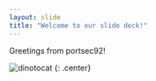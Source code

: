```yaml
---
layout: slide
title: "Welcome to our slide deck!"
---
```


Greetings from portsec92!

![dinotocat](https://octodex.github.com/images/octoasians.png)
{: .center}

